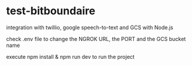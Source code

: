 # test-bitboundaire
integration with twillio, google speech-to-text and GCS with Node.js

check .env file to change the NGROK URL, the PORT and the GCS bucket name

execute npm install & npm run dev to run the project